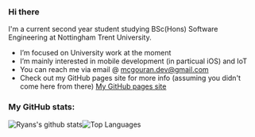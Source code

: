 ### Hi there
I'm a current second year student studying BSc(Hons) Software Engineering at Nottingham Trent University.

- I’m focused on University work at the moment
- I’m mainly interested in mobile development (in particual iOS) and IoT 
- You can reach me via email @ mcgouran.dev@gmail.com
- Check out my GitHub pages site for more info (assuming you didn't come here from there) [My GitHub pages site](https://www.rmcgouran.github.io "Ryans GitHub pages site")

### My GitHub stats:
![Ryans's github stats](https://github-readme-stats.vercel.app/api?username=rmcgouran&show_icons=true&theme=dark&count_private=true)![Top Languages](https://github-readme-stats.vercel.app/api/top-langs/?username=rmcgouran&layout=compact&theme=dark)
